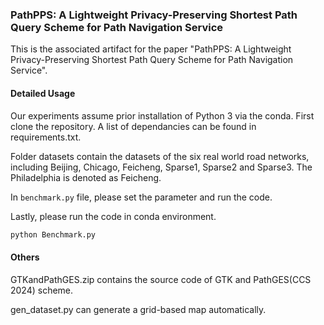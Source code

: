 

### PathPPS: A Lightweight Privacy-Preserving Shortest Path Query Scheme for Path Navigation Service

This is the associated artifact for the paper "PathPPS: A Lightweight Privacy-Preserving Shortest Path Query Scheme for Path Navigation Service".

#### Detailed Usage

Our experiments assume prior installation of Python 3 via the conda. First clone the repository. A list of dependancies can be found in requirements.txt.

Folder datasets contain the datasets of the six real world road networks, including Beijing, Chicago, Feicheng, Sparse1, Sparse2 and Sparse3. The Philadelphia is denoted as Feicheng.

In `benchmark.py` file, please set the parameter and run the code.

Lastly, please run the code in conda environment.

```python
python Benchmark.py
```


#### Others

GTKandPathGES.zip contains the source code of GTK and PathGES(CCS 2024) scheme.

gen_dataset.py can generate a grid-based map automatically.
